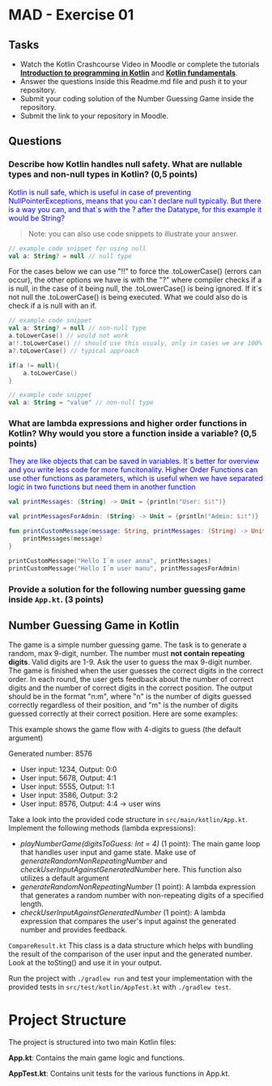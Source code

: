 # MAD - Exercise 01
## Tasks
* Watch the Kotlin Crashcourse Video in Moodle or complete the tutorials **[Introduction to programming in Kotlin](https://developer.android.com/courses/pathways/android-basics-compose-unit-1-pathway-1)** and **[Kotlin fundamentals](https://developer.android.com/courses/pathways/android-basics-compose-unit-2-pathway-1
)**.
* Answer the questions inside this Readme.md file and push it to your repository.
* Submit your coding solution of the Number Guessing Game inside the repository.
* Submit the link to your repository in Moodle.

## Questions
### Describe how Kotlin handles null safety. What are nullable types and non-null types in Kotlin? (0,5 points)

<span style="color:blue">Kotlin is null safe, which is useful in case of preventing NullPointerExceptions, means that you can´t declare null typically. But there is a way you can, and that´s with the ? after the Datatype, for this example it would be String?</span>
> Note: you can also use code snippets to illustrate your answer. 

```kotlin 
// example code snippet for using null
val a: String? = null // null type
```

<span>For the cases below we can use "!!" to force the .toLowerCase() (errors can occur), the other options we have is with the "?" where compiler checks if a is null, in the case of it being null, the .toLowerCase() is being ignored. If it´s not null the .toLowerCase() is being executed. What we could also do is check if a is null with an if.</span>
```kotlin 
// example code snippet
val a: String? = null // non-null type
a.toLowerCase() // would not work
a!!.toLowerCase() // should use this usualy, only in cases we are 100% sure we need it
a?.toLowerCase() // typical approach

if(a != null){
    a.toLowerCase()
}
```

```kotlin 
// example code snippet
val a: String = "value" // non-null type
```

### What are lambda expressions and higher order functions in Kotlin? Why would you store a function inside a variable? (0,5 points)

<span style="color:blue">They are like objects that can be saved in variables. It´s better for overview and you write less code for more funcitonality. Higher Order Functions can use other functions as parameters, which is useful when we have separated logic in two functions but need them in another function</span>

```kotlin 
val printMessages: (String) -> Unit = {println("User: $it")}

val printMessagesForAdmin: (String) -> Unit = {println("Admin: $it")}

fun printCustomMessage(message: String, printMessages: (String) -> Unit) {
    printMessages(message)
}

printCustomMessage("Hello I´m user anna", printMessages)
printCustomMessage("Hello I´m user manu", printMessagesForAdmin)

```

### Provide a solution for the following number guessing game inside `App.kt`. (3 points)

## Number Guessing Game in Kotlin
The game is a simple number guessing game. The task is to generate a random, max 9-digit, number. The number must **not contain repeating digits**. Valid digits are 1-9.
Ask the user to guess the max 9-digit number. The game is finished when the user guesses the correct digits in the correct order.
In each round, the user gets feedback about the number of correct digits and the number of correct digits in the correct position.
The output should be in the format "n:m", where "n" is the number of digits guessed correctly regardless of their position, 
and "m" is the number of digits guessed correctly at their correct position. Here are some examples:

This example shows the game flow with 4-digits to guess (the default argument)

Generated number: 8576
-	User input: 1234, Output: 0:0
-	User input: 5678, Output: 4:1
-	User input: 5555, Output: 1:1
-	User input: 3586, Output: 3:2
-	User input: 8576, Output: 4:4 -> user wins

Take a look into the provided code structure in `src/main/kotlin/App.kt`. Implement the following methods (lambda expressions):
- _playNumberGame(digitsToGuess: Int = 4)_ (1 point): The main game loop that handles user input and game state. Make use of _generateRandomNonRepeatingNumber_ and _checkUserInputAgainstGeneratedNumber_ here. This function also utilizes a default argument 
- _generateRandomNonRepeatingNumber_ (1 point): A lambda expression that generates a random number with non-repeating digits of a specified length.
- _checkUserInputAgainstGeneratedNumber_ (1 point): A lambda expression that compares the user's input against the generated number and provides feedback.

``CompareResult.kt`` This class is a data structure which helps with bundling the result of the comparison of the user input and the generated number. Look at the toSting() and use it in your output.

Run the project with `./gradlew run` and test your implementation with the provided tests in `src/test/kotlin/AppTest.kt` with `./gradlew test`.

# Project Structure
The project is structured into two main Kotlin files:

**App.kt**: Contains the main game logic and functions.

**AppTest.kt**: Contains unit tests for the various functions in App.kt.

